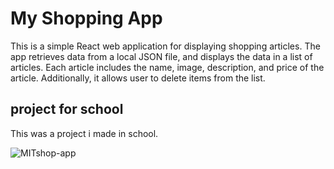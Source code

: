 # My Shopping App
This is a simple React web application for displaying shopping articles. The app retrieves data from a local JSON file, and displays the data in a list of articles. Each article includes the name, image, description, and price of the article. Additionally, it allows user to delete items from the list.

## project for school
This was a project i made in school.

![MITshop-app](https://user-images.githubusercontent.com/34925792/212561481-f1ddaa2b-46ef-4fad-ad7a-832de437e9fb.jpg)
